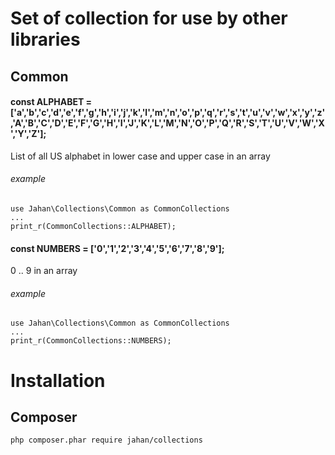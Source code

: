 # Set of collection for use by other libraries
## Common

#### const ALPHABET = ['a','b','c','d','e','f','g','h','i','j','k','l','m','n','o','p','q','r','s','t','u','v','w','x','y','z','A','B','C','D','E','F','G','H','I','J','K','L','M','N','O','P','Q','R','S','T','U','V','W','X','Y','Z'];
List of all US alphabet in lower case and upper case in an array

###### example
```
use Jahan\Collections\Common as CommonCollections
...
print_r(CommonCollections::ALPHABET);
```


#### const NUMBERS = ['0','1','2','3','4','5','6','7','8','9'];
0 .. 9 in an array
###### example
```
use Jahan\Collections\Common as CommonCollections
...
print_r(CommonCollections::NUMBERS);
```


# Installation
## Composer
```
php composer.phar require jahan/collections
```
